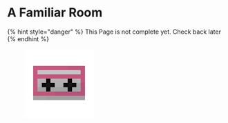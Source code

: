 # A Familiar Room

{% hint style="danger" %}
This Page is not complete yet. Check back later
{% endhint %}

<figure><img src="https://github.com/ItsMePok/PFE/blob/wikiAssets/cassette/cassette_aFamiliarRoom.png?raw=true" alt=""><figcaption></figcaption></figure>
